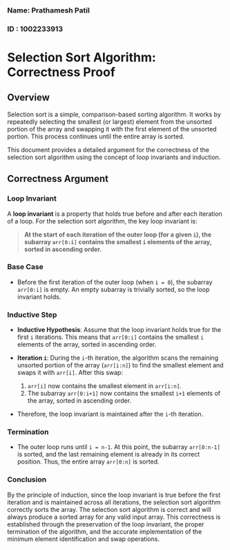 ### Name: Prathamesh Patil
### ID : 1002233913

# Selection Sort Algorithm: Correctness Proof
 
## Overview

Selection sort is a simple, comparison-based sorting algorithm. It works by repeatedly selecting the smallest (or largest) element from the unsorted portion of the array and swapping it with the first element of the unsorted portion. This process continues until the entire array is sorted.

This document provides a detailed argument for the correctness of the selection sort algorithm using the concept of loop invariants and induction.

## Correctness Argument

### Loop Invariant

A **loop invariant** is a property that holds true before and after each iteration of a loop. For the selection sort algorithm, the key loop invariant is:

> **At the start of each iteration of the outer loop (for a given `i`), the subarray `arr[0:i]` contains the smallest `i` elements of the array, sorted in ascending order.**

### Base Case

- Before the first iteration of the outer loop (when `i = 0`), the subarray `arr[0:i]` is empty. An empty subarray is trivially sorted, so the loop invariant holds.

### Inductive Step

- **Inductive Hypothesis**: Assume that the loop invariant holds true for the first `i` iterations. This means that `arr[0:i]` contains the smallest `i` elements of the array, sorted in ascending order.

- **Iteration `i`**: During the `i`-th iteration, the algorithm scans the remaining unsorted portion of the array (`arr[i:n]`) to find the smallest element and swaps it with `arr[i]`. After this swap:
  1. `arr[i]` now contains the smallest element in `arr[i:n]`.
  2. The subarray `arr[0:i+1]` now contains the smallest `i+1` elements of the array, sorted in ascending order.

- Therefore, the loop invariant is maintained after the `i`-th iteration.

### Termination

- The outer loop runs until `i = n-1`. At this point, the subarray `arr[0:n-1]` is sorted, and the last remaining element is already in its correct position. Thus, the entire array `arr[0:n]` is sorted.

### Conclusion

By the principle of induction, since the loop invariant is true before the first iteration and is maintained across all iterations, the selection sort algorithm correctly sorts the array.
The selection sort algorithm is correct and will always produce a sorted array for any valid input array. This correctness is established through the preservation of the loop invariant, the proper termination of the algorithm, and the accurate implementation of the minimum element identification and swap operations.

